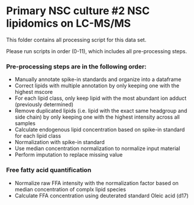 # Primary NSC culture #2 NSC lipidomics on LC-MS/MS

This folder contains all processing script for this data set.

Please run scripts in order (0-11), which includes all pre-processing steps.

### Pre-processing steps are in the following order:

* Manually annotate spike-in standards and organize into a dataframe
* Correct lipids with multiple annotation by only keeping one with the highest mscore
* For each lipid class, only keep lipid with the most abundant ion adduct (previously determined)
* Remove duplicated lipids (i.e. lipid with the exact same headgroup and side chain) by only keeping one with the highest intensity across all samples
* Calculate endogenous lipid concentration based on spike-in standard for each lipid class
* Normalization with spike-in standard
* Use median concentration normalization to normalize input material
* Perform imputation to replace missing value

### Free fatty acid quantification
* Normalize raw FFA intensity with the normalization factor based on median concentration of complx lipid species
* Calculate FFA concentration using deuterated standard Oleic acid (d17)
